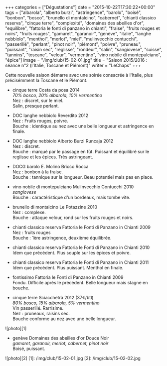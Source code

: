 +++
categories = ["Dégustations"]
date = "2015-10-22T17:30:22+00:00"
tags = ["albarola", "alberto burzi", "astringence", "barolo", "boisé", "bonbon", "bosco", "brunello di montalcino", "cabernet", "chianti classico reserva", "cinque terre", "complexité", "domaines des abeilles d'or", "equilibre", "fattoria le fonti di panzano in chianti", "fraise", "fruits rouges et noirs", "fruits rouges", "gamaret", "garanoir", "genève", "italie", "langhe nebbiolo", "menthol", "merlot", "miel", "mulinvecchio contucchi", "passerillé", "perlant", "pinot noir", "pièmont", "poivre", "pruneau", "puissant", "raisin sec", "reglisse", "rondeur", "salin", "sangiovese", "suisse", "tannins", "toscane", "velour", "vermentino", "vino nobile di montepulciano", "épice"] 
image = "/img/club/15-02-01.jpg"
title = "Saison 2015/2016 : séance n°2 (l'Italie, Toscane et Piémont)"
writer = "LeChaps"
+++

Cette nouvelle saison démarre avec une soirée consacrée à l'Italie, plus précisémment la Toscane et le Pièmont.

* cinque terre Costa da posa 2014  
_70% bosco, 20% albarola, 10% vermentino_  
Nez : discret, sur le miel.  
Salin, presque perlant.

* DOC langhe nebbiolo Reverdito 2012  
Nez : Fruits rouges, poivre.  
Bouche : identique au nez avec une belle longueur et astringence en finale.

* DOC langhe nebbiolo Alberto Burzi Runcaja 2012  
Nez : discret.  
Bouche : marqué par le passage en fût. Puissant et équilibré sur le reglisse et les épices. Très astringeant.

* DOCG barolo E. Molino Bricco Rocca <i class="fa fa-minus-circle"></i>  
Nez : bonbon à la fraise.  
Bouche : tannique sur la longueur. Beau potentiel mais pas en place.

* vino nobile di montepulciano Mulinvecchio Contucchi 2010  
_sangiovese_  
Bouche : caractéristique d'un bordeaux, mais tombe vite.

* brunello di montalcino Le Potazzine 2010  
Nez : complexe.  
Bouche : attaque velour, rond sur les fruits rouges et noirs.

* chianti classico reserva Fattoria le Fonti di Panzano in Chianti 2009  
Nez : fruits rouges  
Bouche : 1ère astringence, deuxième équilibrée.

* chianti classico reserva Fattoria le Fonti di Panzano in Chianti 2010  
Idem que précédent. Plus souple sur les épices et poivre.

* chianti classico reserva Fattoria le Fonti di Panzano in Chianti 2011  <i class="fa fa-plus-circle"></i>  
Idem que précédent. Plus puissant. Menthol en finale.

* fontissimo Fattoria le Fonti di Panzano in Chianti 2009  
Fondu. Difficile après le précédent. Belle longueur mais stagne en bouche.

* cinque terre Sciacchetrà 2012 (37€/btl)  <i class="fa fa-plus-circle"></i>  
_80% bosco, 15% albarola, 5% vermentino_  
Vin passerillé. Rarrisime.  
Nez : pruneaux, raisins sec.  
Bouche conforme au nez avec une belle longueur.

![photo][1]

* genève Domaines des abeilles d'or Douce Noir  
_gamaret, garanoir, merlot, cabernet, pinot noir_  
Boisé, puissant.

![photo][2]
[1]: /img/club/15-02-01.jpg
[2]: /img/club/15-02-02.jpg
